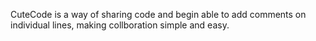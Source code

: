 CuteCode is a way of sharing code and begin able to add comments on individual lines, making collboration simple and easy.
